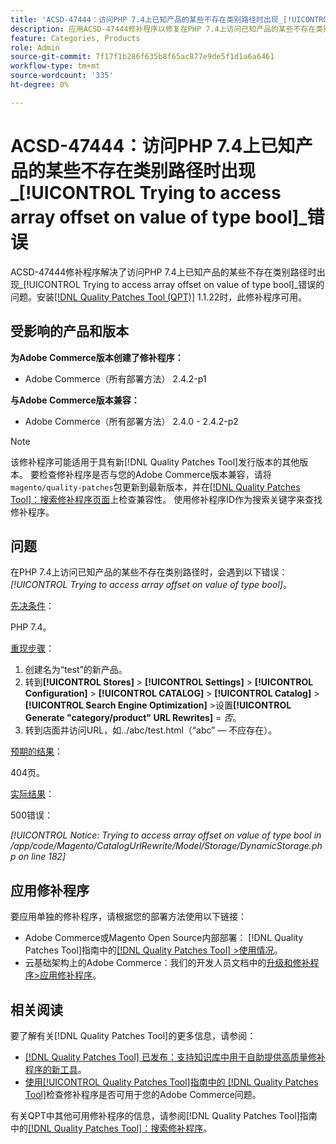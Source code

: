 ```yaml
---
title: 'ACSD-47444：访问PHP 7.4上已知产品的某些不存在类别路径时出现_[!UICONTROL Trying to access array offset on value of type bool]_错误'
description: 应用ACSD-47444修补程序以修复在PHP 7.4上访问已知产品的某些不存在类别路径时出现_[!UICONTROL Trying to access array offset on value of type bool]_错误的Adobe Commerce问题。
feature: Categories, Products
role: Admin
source-git-commit: 7f17f1b286f635b8f65ac877e9de5f1d1a6a6461
workflow-type: tm+mt
source-wordcount: '335'
ht-degree: 0%

---
```


# ACSD-47444：访问PHP 7.4上已知产品的某些不存在类别路径时出现&#x200B;_[!UICONTROL Trying to access array offset on value of type bool]_错误

ACSD-47444修补程序解决了访问PHP 7.4上已知产品的某些不存在类别路径时出现&#x200B;_[!UICONTROL Trying to access array offset on value of type bool]_错误的问题。安装[[!DNL Quality Patches Tool (QPT)]](https://experienceleague.adobe.com/en/docs/commerce-knowledge-base/kb/announcements/commerce-announcements/magento-quality-patches-released-new-tool-to-self-serve-quality-patches) 1.1.22时，此修补程序可用。

## 受影响的产品和版本

**为Adobe Commerce版本创建了修补程序：**
* Adobe Commerce（所有部署方法） 2.4.2-p1

**与Adobe Commerce版本兼容：**
* Adobe Commerce（所有部署方法） 2.4.0 - 2.4.2-p2

>[!NOTE]
>
>该修补程序可能适用于具有新[!DNL Quality Patches Tool]发行版本的其他版本。 要检查修补程序是否与您的Adobe Commerce版本兼容，请将`magento/quality-patches`包更新到最新版本，并在[[!DNL Quality Patches Tool]：搜索修补程序页面](https://experienceleague.adobe.com/tools/commerce-quality-patches/index.html)上检查兼容性。 使用修补程序ID作为搜索关键字来查找修补程序。

## 问题

在PHP 7.4上访问已知产品的某些不存在类别路径时，会遇到以下错误： _[!UICONTROL Trying to access array offset on value of type bool]_。

<u>先决条件</u>：

PHP 7.4。

<u>重现步骤</u>：

1. 创建名为“test”的新产品。
1. 转到&#x200B;**[!UICONTROL Stores]** > **[!UICONTROL Settings]** > **[!UICONTROL Configuration]** > **[!UICONTROL CATALOG]** > **[!UICONTROL Catalog]** > **[!UICONTROL Search Engine Optimization]** >设置&#x200B;**[!UICONTROL Generate "category/product" URL Rewrites]** = _否_。
1. 转到店面并访问URL，如../abc/test.html（“abc” — 不应存在）。

<u>预期的结果</u>：

404页。

<u>实际结果</u>：

500错误：

_[!UICONTROL Notice: Trying to access array offset on value of type bool in /app/code/Magento/CatalogUrlRewrite/Model/Storage/DynamicStorage.php on line 182]_

## 应用修补程序

要应用单独的修补程序，请根据您的部署方法使用以下链接：

* Adobe Commerce或Magento Open Source内部部署： [!DNL Quality Patches Tool]指南中的[[!DNL Quality Patches Tool] >使用情况](https://experienceleague.adobe.com/docs/commerce-operations/tools/quality-patches-tool/usage.html)。
* 云基础架构上的Adobe Commerce：我们的开发人员文档中的[升级和修补程序>应用修补程序](https://experienceleague.adobe.com/docs/commerce-cloud-service/user-guide/develop/upgrade/apply-patches.html)。

## 相关阅读

要了解有关[!DNL Quality Patches Tool]的更多信息，请参阅：

* [[!DNL Quality Patches Tool] 已发布：支持知识库中用于自助提供高质量修补程序的新工具](https://experienceleague.adobe.com/en/docs/commerce-knowledge-base/kb/announcements/commerce-announcements/magento-quality-patches-released-new-tool-to-self-serve-quality-patches)。
* [使用[!UICONTROL Quality Patches Tool]指南中的 [!DNL Quality Patches Tool]](/help/tools/quality-patches-tool/patches-available-in-qpt/check-patch-for-magento-issue-with-magento-quality-patches.md)检查修补程序是否可用于您的Adobe Commerce问题。


有关QPT中其他可用修补程序的信息，请参阅[!DNL Quality Patches Tool]指南中的[[!DNL Quality Patches Tool]：搜索修补程序](https://experienceleague.adobe.com/tools/commerce-quality-patches/index.html)。
